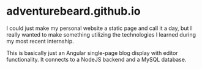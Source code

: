 # adventurebeard.github.io

I could just make my personal website a static page and call it a day, but I really wanted to make something utilizing the technologies I learned during my most recent internship.

This is basically just an Angular single-page blog display with editor functionality. It connects to a NodeJS backend and a MySQL database.
